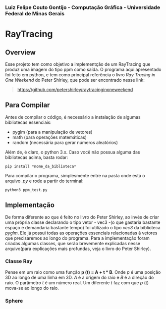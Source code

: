 ### Luiz Felipe Couto Gontijo - Computação Gráfica - Universidade Federal de Minas Gerais
# RayTracing
## Overview
Esse projeto tem como objetivo a implementção de um RayTracing que produz uma imagem do tipo ppm como saída. O programa aqui apresentado foi feito em python, e tem como principal referência  o livro *Ray Tracing in One Weekend* do Peter Shirley, que pode ser encontrado nesse link:
>  https://github.com/petershirley/raytracinginoneweekend

## Para Compilar
Antes de compilar o código, é necessário a instalação de algumas bibliotecas essenciais:
* pyglm (para a manipulação de vetores)
* math (para operações matemáticas)
* random (necessária para gerar números aleatórios)

Além de, é claro, o python 3.x. Caso você não possua alguma das bibliotecas acima, basta rodar:
```
pip install *nome_da_biblioteca*

```
Para compilar o programa, simplesmente entre na pasta onde está o arquivo *.py* e rode a partir do terminal:
```
python3 ppm_test.py

```
## Implementação
De forma diferente ao que é feito no livro do Peter Shirley, ao invés de criar uma própria classe declarando o tipo vetor - vec3 -(o que gastaria bastante espaço e demandaria bastante tempo) foi utilizado o tipo *vec3* da biblioteca *pyglm*. Ele já possui todas as operações essenciais relacionadas à vetores que precisaremos ao longo do programa. 
Para a implementação foram criadas algumas classes, que serão brevemente explicadas nesse arquivo(para explicações mais profundas, veja o livro do Peter Shirley).

### Classe Ray
Pense em um raio como uma função **p (t) = A + t * B**. Onde *p* é uma posição 3D ao longo de uma linha em 3D. *A* é a origem do raio e *B* é a direção do raio. O parâmetro *t* é um número real. Um diferente *t* faz com que *p* (t) mova-se ao longo do raio.
### Sphere





